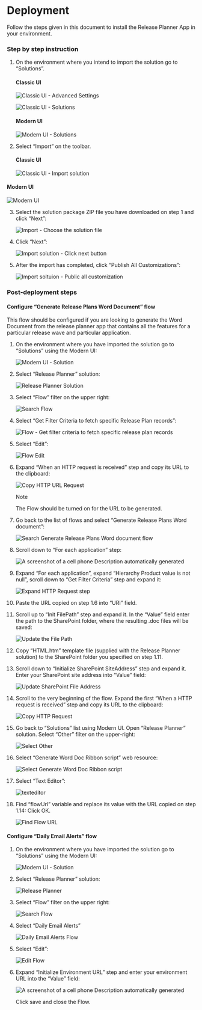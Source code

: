 # Deployment

Follow the steps given in this document to install the Release Planner App in your environment.

### Step by step instruction

1.  On the environment where you intend to import the solution go to
    “Solutions”.  
    #### Classic UI
    

    ![Classic UI - Advanced Settings](./media/classicui-advancedsetting.png)

    ![Classic UI - Solutions](./media/classicui-solutions.png)

    #### Modern UI
    

    ![Modern UI - Solutions](./media/modernui-solutions.png)

2.  Select “Import” on the toolbar.  
    #### Classic UI
    

    ![Classic UI - Import solution](./media/classicui-import.png)

  
   #### Modern UI  
   
   ![Modern UI](./media/import.png)



3.  Select the solution package ZIP file you have downloaded on step 1 and click
    “Next”:  
    

    ![Import - Choose the solution file](./media/import-choosefile.png)

4.  Click “Next”:  
    

    ![Import solution - Click next button](./media/import-next.png)

5.  After the import has completed, click “Publish All Customizations”:  
    

    ![Import soltuion - Public all customization](./media/import-publishall.png)

### Post-deployment steps

#### Configure “Generate Release Plans Word Document” flow

This flow should be configured if you are looking to generate the Word Document
from the release planner app that contains all the features for a particular
release wave and particular application.

1.  On the environment where you have imported the solution go to “Solutions”
    using the Modern UI:  
    

    ![Modern UI - Solution](./media/modernui-solutions.png)

2.  Select “Release Planner” solution:  
    

    ![Release Planner Solution](./media/releaseplanner.png)

3.  Select “Flow” filter on the upper right:  
    

    ![Search Flow](./media/search-flow.png)

4.  Select “Get Filter Criteria to fetch specific Release Plan records”:  
    

    ![Flow - Get filter criteria to fetch specific release plan records](./media/getfiltercriteria.png)

5.  Select “Edit”:  
    

    ![Flow Edit](./media/flow-edit.png)

6.  Expand “When an HTTP request is received” step and copy its URL to the
    clipboard:  
    
    ![Copy HTTP URL Request](./media/getflowhttp.png)
    
     > [!NOTE]
     > The Flow should be turned on for the URL to be generated.

7.  Go back to the list of flows and select “Generate Release Plans Word
    document”:  
    

    ![Search Generate Release Plans Word document flow](./media/searchgeneratereleaseplan.png)

8.  Scroll down to “For each application” step:  
    

    ![A screenshot of a cell phone Description automatically generated](./media/scroll-for-each-app.png)

9.  Expand “For each application”, expand “Hierarchy Product value is not null”,
    scroll down to “Get Filter Criteria” step and expand it:  
    

    ![Expand HTTP Request step](./media/expand.jpg)

10. Paste the URL copied on step 1.6 into “URI” field.

11. Scroll up to “Init FilePath” step and expand it. In the “Value” field enter
    the path to the SharePoint folder, where the resulting .doc files will be
    saved:  
    

    ![Update the File Path](./media/initfilepath.jpg)

12. Copy “HTML.htm” template file (supplied with the Release Planner solution)
    to the SharePoint folder you specified on step 1.11.

13. Scroll down to “Initialize SharePoint SiteAddress” step and expand it. Enter
    your SharePoint site address into “Value” field:  
    

    ![Update SharePoint File Address](./media/initsharepointfileaddress.jpg)

14. Scroll to the very beginning of the flow. Expand the first “When a HTTP
    request is received” step and copy its URL to the clipboard:  
    

    ![Copy HTTP Request](./media/copyhttprequest.png)

15. Go back to “Solutions” list using Modern UI. Open “Release Planner”
    solution. Select “Other” filter on the upper-right:  
    

    ![Select Other](./media/select-other.png)

16. Select “Generate Word Doc Ribbon script” web resource:  
    

    ![Select Generate Word Doc Ribbon script](./media/select-generate-word-script.png)

17. Select “Text Editor”:  
    

    ![texteditor](./media/texteditor.png)

18. Find “flowUrl” variable and replace its value with the URL copied on step
    1.14:  Click OK.
    

    ![Find Flow URL](./media/find-flow-url.jpg)

#### Configure “Daily Email Alerts” flow

1.  On the environment where you have imported the solution go to “Solutions”
    using the Modern UI:  
    

    ![Modern UI - Solution](./media/modernui-solutions.png)

2.  Select “Release Planner” solution:  
    

    ![Release Planner](./media/releaseplanner.png)

3.  Select “Flow” filter on the upper right:  
    

    ![Search Flow](./media/search-flow.png)

4.  Select “Daily Email Alerts”  
    

    ![Daily Email Alerts Flow](./media/dailyemailalert.png)

5.  Select “Edit”:  
    

    ![Edit Flow](./media/edit-flow.png)

6.  Expand “Initialize Environment URL” step and enter your environment URL into
    the “Value” field:  
    

    ![A screenshot of a cell phone Description automatically generated](./media/environmenturl.jpg)

    Click save and close the Flow.
